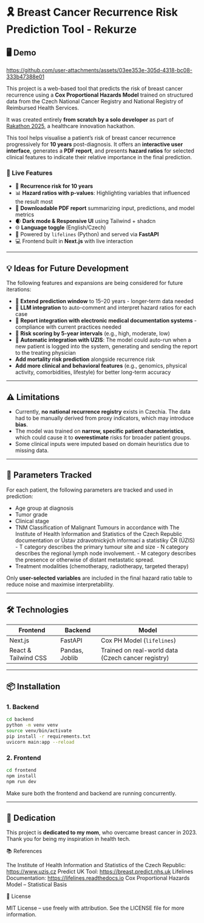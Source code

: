 # 🎗 Breast Cancer Recurrence Risk Prediction Tool - Rekurze

## 🖥 Demo

https://github.com/user-attachments/assets/03ee353e-305d-4318-bc08-333b47388e01

This project is a web-based tool that predicts the risk of breast cancer recurrence using a **Cox Proportional Hazards Model** trained on structured data from the Czech National Cancer Registry and National Registry of Reimbursed Health Services. 

It was created entirely **from scratch by a solo developer** as part of [Rakathon 2025](https://www.rakathon.cz), a healthcare innovation hackathon.

This tool helps visualise a patient’s risk of breast cancer recurrence progressively for **10 years** post-diagnosis. It offers an **interactive user interface**, generates a **PDF report**, and presents **hazard ratios** for selected clinical features to indicate their relative importance in the final prediction.

### 🚀 Live Features

- 🔢 **Recurrence risk for 10 years**
- 📊 **Hazard ratios with p-values**: Highlighting variables that influenced the result most
- 📄 **Downloadable PDF report** summarizing input, predictions, and model metrics
- 🌒 **Dark mode & Responsive UI** using Tailwind + shadcn
- 🌐 **Language toggle** (English/Czech)
- 🧪 Powered by `lifelines` (Python) and served via **FastAPI**
- 💻 Frontend built in **Next.js** with live interaction

---

## 💡 Ideas for Future Development

The following features and expansions are being considered for future iterations:

- 🔮 **Extend prediction window** to 15–20 years - longer-term data needed
- 🧠 **LLM integration** to auto-comment and interpret hazard ratios for each case
- 🧾 **Report integration with electronic medical documentation systems** - compliance with current practices needed
- 🧮 **Risk scoring by 5-year intervals** (e.g., high, moderate, low)
- 🔁 **Automatic integration with UZIS**: The model could auto-run when a new patient is logged into the system, generating and sending the report to the treating physician
- **Add mortality risk prediction** alongside recurrence risk
- **Add more clinical and behavioral features** (e.g., genomics, physical activity, comorbidities, lifestyle) for better long-term accuracy

---

## ⚠️ Limitations

- Currently, **no national recurrence registry** exists in Czechia. The data had to be manually derived from proxy indicators, which may introduce **bias**.
- The model was trained on **narrow, specific patient characteristics**, which could cause it to **overestimate** risks for broader patient groups.
- Some clinical inputs were imputed based on domain heuristics due to missing data.

---

## 🧬 Parameters Tracked

For each patient, the following parameters are tracked and used in prediction:

- Age group at diagnosis  
- Tumor grade
- Clinical stage
- TNM Classification of Malignant Tumours in accordance with The Institute of Health Information and Statistics of the Czech Republic documentation or Ústav zdravotnických informací a statistiky ČR (ÚZIS)
      - T category describes the primary tumour site and size
      - N category describes the regional lymph node involvement.
      - M category describes the presence or otherwise of distant metastatic spread.
- Treatment modalities (chemotherapy, radiotherapy, targeted therapy) 

Only **user-selected variables** are included in the final hazard ratio table to reduce noise and maximise interpretability.

---

## 🛠️ Technologies

| Frontend       | Backend         | Model             |
|----------------|-----------------|-------------------|
| Next.js        | FastAPI         | Cox PH Model (`lifelines`) |
| React & Tailwind CSS | Pandas, Joblib | Trained on real-world data (Czech cancer registry) |

---

## 📦 Installation

### 1. Backend

```bash
cd backend
python -m venv venv
source venv/bin/activate
pip install -r requirements.txt
uvicorn main:app --reload
```

### 2. Frontend

```bash
cd frontend
npm install
npm run dev
```

Make sure both the frontend and backend are running concurrently.

---

## 💖 Dedication

This project is **dedicated to my mom**, who overcame breast cancer in 2023.  
Thank you for being my inspiration in health tech.

📚 References

The Institute of Health Information and Statistics of the Czech Republic: https://www.uzis.cz
Predict UK Tool: https://breast.predict.nhs.uk
Lifelines Documentation: https://lifelines.readthedocs.io
Cox Proportional Hazards Model – Statistical Basis

📄 License

MIT License – use freely with attribution. See the LICENSE file for more information.

